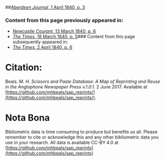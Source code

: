 ##[*Aberdeen Journal*, 1 April 1840, p. 3](https://mhbeals.github.io/sap_html/Aberdeen-Journal/Aberdeen-Journal-1-April-1840-p-3)

### Content from this page previously appeared in:
+ [*Newcastle Courant*, 13 March 1840, p. 6](https://mhbeals.github.io/sap_html/Newcastle-Courant/Newcastle-Courant-13-March-1840-p-6)
+ [*The Times*, 18 March 1840, p. 5](https://mhbeals.github.io/sap_html/The-Times/The-Times-18-March-1840-p-5)### Content from this page subsequently appeared in:
+ [*The Times*, 2 April 1840, p. 6](https://mhbeals.github.io/sap_html/The-Times/The-Times-2-April-1840-p-6)
                    
# Citation: 

Beals. M. H. *Scissors and Paste Database: A Map of Reprinting and Reuse in the Anglophone Newspaper Press v.1.0.1.* 2 June 2017. Available at [https://github.com/mhbeals/sap_reprints/](https://github.com/mhbeals/sap_reprints/). 
                    
# Nota Bona

Bibliometric data is time consuming to produce but benefits us all. Please remember to cite or acknowledge this and any other bibliometric data you use in your research. All data is available CC-BY 4.0 at [https://github.com/mhbeals/sap_reprints](https://github.com/mhbeals/sap_reprints)
